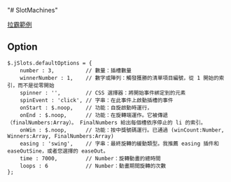 "# SlotMachines"

[拉霸範例](https://github.com/matthewlein/jQuery-jSlots)

## Option

    $.jSlots.defaultOptions = {
        number : 3,          // 數量：插槽數量
        winnerNumber : 1,    // 數字或陣列：觸發獲勝的清單項目編號，從 1 開始的索引，而不是從零開始
        spinner : '',        // CSS 選擇器：將開始事件綁定到的元素
        spinEvent : 'click', // 字串：在此事件上啟動插槽的事件
        onStart : $.noop,    // 功能：自旋啟動時運行，
        onEnd : $.noop,      // 功能：在旋轉端運作。它被傳遞（finalNumbers:Array）。 FinalNumbers 給出每個槽依序停止的 li 的索引。
        onWin : $.noop,      // 功能：按中獎號碼運行。已通過 (winCount:Number, Winners:Array, FinalNumbers:Array)
        easing : 'swing',    // 字串：最終旋轉的緩動類型。我推薦 easing 插件和 easeOutSine，或者您選擇的 easeOut。
        time : 7000,         // Number：旋轉動畫的總時間
        loops : 6            // Number：動畫期間旋轉的次數
    };
